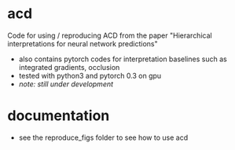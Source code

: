 # acd
Code for using / reproducing ACD from the paper "Hierarchical interpretations for neural network predictions"
- also contains pytorch codes for interpretation baselines such as integrated gradients, occlusion
- tested with python3 and pytorch 0.3 on gpu
- *note: still under development*

# documentation
- see the reproduce_figs folder to see how to use acd  
